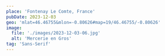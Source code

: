 ```yaml
---
place: 'Fontenay Le Comte, France'
pubDate: 2023-12-03
geo: 'mlat=46.46755&mlon=-0.80626#map=19/46.46755/-0.80626'
image:
  file: './images/2023-12-03-06.jpg'
  alt: 'Mercerie en Gros'
tag: 'Sans-Serif'
---
```

